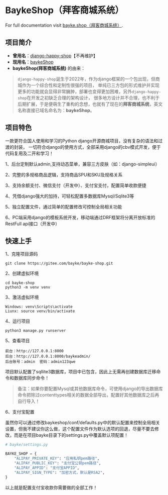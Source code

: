 # BaykeShop（拜客商城系统）

For full documentation visit [bayke.shop（拜客商城系统）](http://www.bayke.shop).

## 项目简介

- **曾用名**：[django-happy-shop](https://gitee.com/xingfugz/happy-shop)【不再维护】
- **现用名**：[baykeShop](https://gitee.com/bayke/bayke-shop/)
- **baykeShop(拜客商城系统)** 的由来：
> `django-happy-shop`诞生于2022年，作为django框架的一个包出现，但商城作为一个综合性和定制性很强的项目，
单纯已三方包的形式维护并实现更多的功能就会显得非常臃肿，部署也变得更加困难，另外`django-happy-shop`在开发之初缺乏合理的架构设计，
很多地方设计并不合理，也不利于后期扩展，于是便萌生了重构的念想，也就有了现在的**拜客商城系统**，英文名称直接已域名命名为：**baykeShop**。

## 项目特色
一款更符合国人使用和学习的Python django开源商城项目，没有复杂的语法和过渡的封装，
一切符合django的使用方式，全部采用django的cbv模式开发，便于代码复用及二开和学习！

1、后台定制默认admin,支持动态菜单，兼容三方皮肤（如：django-simpleui）

2、完整的多规格商品逻辑，支持商品SPU和SKU及规格关系

3、支持余额支付、微信支付（开发中）、支付宝支付，配置简单收款便捷

4、凭借django强大的加持，可轻松配置多数据库Mysql/Sqlite3等

5、独立配置文件，通过简单的配置修改可控制全局相关功能

6、PC端采用django的模板系统开发，移动端通过DRF框架将分离开放标准的RestFull api接口（开发中）


## 快速上手

1、克隆项目源码
```
git clone https://gitee.com/bayke/bayke-shop.git
```
2、创建虚拟环境
```
cd bayke-shop
python3 -m venv venv
```
3、激活虚拟环境
```
Windows: venv\Scripts\activate
Liunx: source venv/bin/activate
```
4、运行项目
```
python3 manage.py runserver
```
5、查看项目
```
前台：http://127.0.0.1:8000
后台：http://127.0.0.1:8000/baykeadmin/
后台账号：admin  密码：admin123qwe
```

项目默认配置了sqllite3数据库，项目中已包含，因此上无需再创建数据库迁移命令和数据库同步命令！

> 备注：如果你要配置Mysql或其他数据库命令，可使用django的导出数据库命令把除过contenttypes相关的数据全部导出，配置好其他数据库之后再自行导入！

6、支付宝配置

虽然你可以通过修改baykeshop/conf/defaults.py中的默认配置来控制全局相关设置，但我不建议你这么做，这个配置文件作为默认选项的回退，尽量不要去修改，而是在项目bayke目录下的settings.py中覆盖默认项配置！
```python
# bayke/settings.py

BAYKE_SHOP = {
    "ALIPAY_PRIVATE_KEY": "应用私钥pem路径",
    "ALIPAY_PUBLIC_KEY": "支付宝公钥pem路径",
    "ALIPAY_APPID": "支付宝APPID",
    "ALIPAY_SIGN_TYPE": "加密方式，默认是RSA2",
}

```
以上就是配置支付宝收款你需要做的全部工作！



